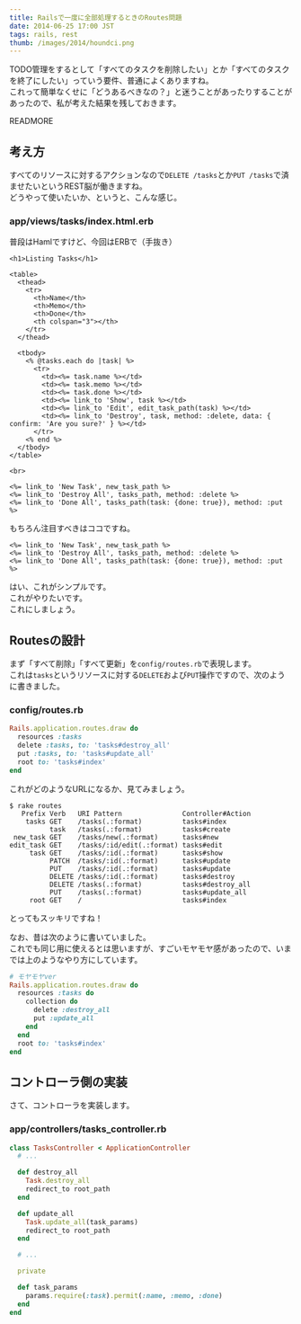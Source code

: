 ```yaml
---
title: Railsで一度に全部処理するときのRoutes問題
date: 2014-06-25 17:00 JST
tags: rails, rest
thumb: /images/2014/houndci.png
---
```


TODO管理をするとして「すべてのタスクを削除したい」とか「すべてのタスクを終了にしたい」っていう要件、普通によくありますね。  
これって簡単なくせに「どうあるべきなの？」と迷うことがあったりすることがあったので、私が考えた結果を残しておきます。

READMORE

## 考え方

すべてのリソースに対するアクションなので`DELETE /tasks`とか`PUT /tasks`で済ませたいというREST脳が働きますね。  
どうやって使いたいか、というと、こんな感じ。

### app/views/tasks/index.html.erb

普段はHamlですけど、今回はERBで（手抜き）

``` erb
<h1>Listing Tasks</h1>

<table>
  <thead>
    <tr>
      <th>Name</th>
      <th>Memo</th>
      <th>Done</th>
      <th colspan="3"></th>
    </tr>
  </thead>

  <tbody>
    <% @tasks.each do |task| %>
      <tr>
        <td><%= task.name %></td>
        <td><%= task.memo %></td>
        <td><%= task.done %></td>
        <td><%= link_to 'Show', task %></td>
        <td><%= link_to 'Edit', edit_task_path(task) %></td>
        <td><%= link_to 'Destroy', task, method: :delete, data: { confirm: 'Are you sure?' } %></td>
      </tr>
    <% end %>
  </tbody>
</table>

<br>

<%= link_to 'New Task', new_task_path %>
<%= link_to 'Destroy All', tasks_path, method: :delete %>
<%= link_to 'Done All', tasks_path(task: {done: true}), method: :put %>
```

もちろん注目すべきはココですね。

``` erb
<%= link_to 'New Task', new_task_path %>
<%= link_to 'Destroy All', tasks_path, method: :delete %>
<%= link_to 'Done All', tasks_path(task: {done: true}), method: :put %>
```

はい、これがシンプルです。  
これがやりたいです。  
これにしましょう。

## Routesの設計

まず「すべて削除」「すべて更新」を`config/routes.rb`で表現します。  
これは`tasks`というリソースに対する`DELETE`および`PUT`操作ですので、次のように書きました。

### config/routes.rb

``` ruby
Rails.application.routes.draw do
  resources :tasks
  delete :tasks, to: 'tasks#destroy_all'
  put :tasks, to: 'tasks#update_all'
  root to: 'tasks#index'
end
```

これがどのようなURLになるか、見てみましょう。

```
$ rake routes
   Prefix Verb   URI Pattern               Controller#Action
    tasks GET    /tasks(.:format)          tasks#index
          task   /tasks(.:format)          tasks#create
 new_task GET    /tasks/new(.:format)      tasks#new
edit_task GET    /tasks/:id/edit(.:format) tasks#edit
     task GET    /tasks/:id(.:format)      tasks#show
          PATCH  /tasks/:id(.:format)      tasks#update
          PUT    /tasks/:id(.:format)      tasks#update
          DELETE /tasks/:id(.:format)      tasks#destroy
          DELETE /tasks(.:format)          tasks#destroy_all
          PUT    /tasks(.:format)          tasks#update_all
     root GET    /                         tasks#index
```

とってもスッキリですね！

なお、昔は次のように書いていました。  
これでも同じ用に使えるとは思いますが、すごいモヤモヤ感があったので、いまでは上のようなやり方にしています。

``` ruby
# モヤモヤver
Rails.application.routes.draw do
  resources :tasks do
    collection do
      delete :destroy_all
      put :update_all
    end
  end
  root to: 'tasks#index'
end
```

## コントローラ側の実装

さて、コントローラを実装します。

### app/controllers/tasks_controller.rb

``` ruby
class TasksController < ApplicationController
  # ...

  def destroy_all
    Task.destroy_all
    redirect_to root_path
  end

  def update_all
    Task.update_all(task_params)
    redirect_to root_path
  end

  # ...

  private

  def task_params
    params.require(:task).permit(:name, :memo, :done)
  end
end
```




